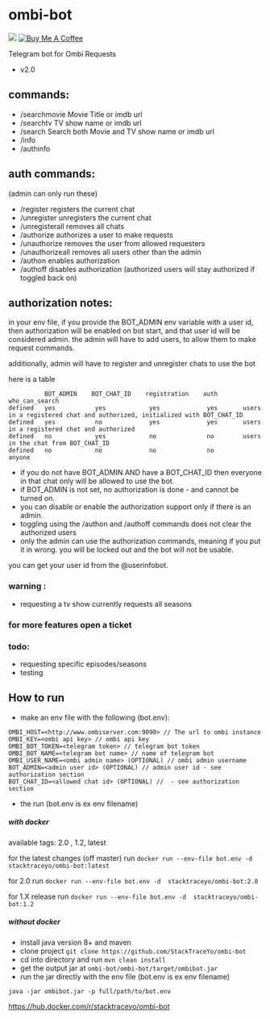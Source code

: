 
# ombi-bot
![](https://img.shields.io/docker/pulls/stacktraceyo/ombi-bot.svg) 
<a href="https://www.buymeacoffee.com/stacktraceyo" target="_blank"><img src="https://www.buymeacoffee.com/assets/img/custom_images/orange_img.png" alt="Buy Me A Coffee" ></a>

Telegram bot for Ombi Requests
- v2.0


## commands:
* /searchmovie Movie Title or imdb url
* /searchtv TV show name or imdb url
* /search Search both Movie and TV show name or imdb url
* /info
* /authinfo

## auth commands: 
(admin can only run these)
* /register registers the current chat
* /unregister unregisters the current chat
* /unregisterall removes all chats
* /authorize <user id> authorizes a user to make requests
* /unauthorize <user id> removes the user from allowed requesters
* /unauthorizeall removes all users other than the admin
* /authon enables authorization
* /authoff disables authorization (authorized users will stay authorized if toggled back on)



## authorization notes:

in your env file, if you provide the BOT_ADMIN env variable with a user id,
then authorization will be enabled on bot start, and that user id will be considered admin.
the admin will have to add users, to allow them to make request commands.

additionally, admin will have to register and unregister chats to use the bot

here is a table

              BOT_ADMIN    BOT_CHAT_ID    registration    auth       who_can_search
    defined   yes           yes            yes             yes       users in a registered chat and authorized, initialized with BOT_CHAT_ID
    defined   yes           no             yes             yes       users in a registered chat and authorized
    defined   no            yes            no              no        users in the chat from BOT_CHAT_ID
    defined   no            no             no              no        anyone

- if you do not have BOT_ADMIN AND have a BOT_CHAT_ID then everyone in that chat only will be allowed to use the bot.
- if BOT_ADMIN is not set, no authorization is done - and cannot be turned on.
- you can disable or enable the authorization support only if there is an admin.
- toggling using the /authon and /authoff commands does not clear the authorized users
- only the admin can use the authorization commands, meaning if you put it in wrong. you will be locked out and the bot 
  will not be usable.

you can get your user id from the @userinfobot.


### warning :
* requesting a tv show currently requests all seasons

### for more features open a ticket

### todo:
 
* requesting specific episodes/seasons
* testing


How to run
--------------


* make an env file with the following (bot.env):
``` 	
OMBI_HOST=<http://www.ombiserver.com:9090> // The url to ombi instance
OMBI_KEY=<ombi api key> // ombi api key
OMBI_BOT_TOKEN=<telegram token> // telegram bot token
OMBI_BOT_NAME=<telegram bot name> // name of telegram bot
OMBI_USER_NAME=<ombi admin name> (OPTIONAL) // ombi admin username
BOT_ADMIN=<admin user id> (OPTIONAL) // admin user id - see authorization section
BOT_CHAT_ID=<allowed chat id> (OPTIONAL) //  - see authorization section 
```
* the run (bot.env is ex env filename)

##### with docker

available tags:  2.0 , 1.2, latest

for the latest changes (off master) run `docker run --env-file bot.env -d  stacktraceyo/ombi-bot:latest`

for 2.0 run `docker run --env-file bot.env -d  stacktraceyo/ombi-bot:2.0` 

for 1.X release run `docker run --env-file bot.env -d  stacktraceyo/ombi-bot:1.2` 


##### without docker

* install java version 8+ and maven
* clone project `git clone https://github.com/StackTraceYo/ombi-bot`
* cd into directory and run `mvn clean install`
* get the output jar at `ombi-bot/ombi-bot/target/ombibot.jar`
* run the jar directly with the env file (bot.env is ex env filename)

`java -jar ombibot.jar -p full/path/to/bot.env`
	
https://hub.docker.com/r/stacktraceyo/ombi-bot
